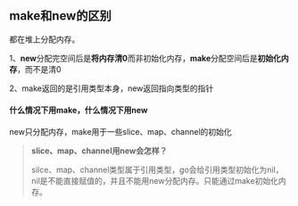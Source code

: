 ## make和new的区别

都在堆上分配内存。

1、**new**分配完空间后是**将内存清0**而非初始化内存，**make**分配空间后是**初始化内存**，而不是清0

2、make返回的是引用类型本身，new返回指向类型的指针



#### 什么情况下用make，什么情况下用new

new只分配内存，make用于一些slice、map、channel的初始化

> **slice、map、channel用new会怎样？**
>
> silce、map、channel类型属于引用类型，go会给引用类型初始化为nil，nil是不能直接赋值的，并且不能用new分配内存。只能通过make初始化内存。